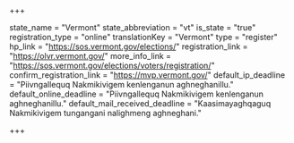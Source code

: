 +++

state_name = "Vermont"
state_abbreviation = "vt"
is_state = "true"
registration_type = "online"
translationKey = "Vermont"
type = "register"
hp_link = "https://sos.vermont.gov/elections/"
registration_link = "https://olvr.vermont.gov/"
more_info_link = "https://sos.vermont.gov/elections/voters/registration/"
confirm_registration_link = "https://mvp.vermont.gov/"
default_ip_deadline = "Piivngallequq Nakmikivigem kenlenganun aghneghanillu."
default_online_deadline = "Piivngallequq Nakmikivigem kenlenganun aghneghanillu."
default_mail_received_deadline = "Kaasimayaghqaguq Nakmikivigem tungangani nalighmeng aghneghani."

+++